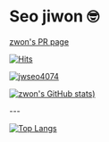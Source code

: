 # Seo jiwon 🤓

<div>
  <div style="text-align: left">

   [zwon's PR page](http://zwon-prpage.herokuapp.com/)

   [![Hits](https://hits.seeyoufarm.com/api/count/incr/badge.svg?url=https%3A%2F%2Fgithub.com%2Fjwseo4074&count_bg=%23000000&title_bg=%23555555&icon=&icon_color=%23E7E7E7&title=Github&edge_flat=false)](https://hits.seeyoufarm.com)

   [![jwseo4074](http://mazassumnida.wtf/api/mini/generate_badge?boj=jwseo4074)](https://solved.ac/jwseo4074)

 </div>
 <div style="text-align: left">

   [![zwon's GitHub stats](https://github-readme-stats.vercel.app/api?username=jwseo4074&show_icons=true&theme=dracula))](https://github.com/jwseo4074/github-readme-stats)

 </div>
</div>
---

[![Top Langs](https://github-readme-stats.vercel.app/api/top-langs/?username=jwseo4074&layout=compact)](https://github.com/jwseo4074/github-readme-stats)

